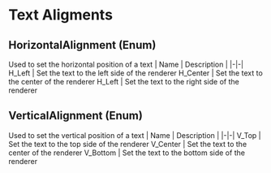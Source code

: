 # Text Aligments

## HorizontalAlignment (Enum)
Used to set the horizontal position of a text
| Name | Description |
|-|-|
H_Left | Set the text to the left side of the renderer
H_Center | Set the text to the center of the renderer
H_Left | Set the text to the right side of the renderer

## VerticalAlignment (Enum)
Used to set the vertical position of a text
| Name | Description |
|-|-|
V_Top | Set the text to the top side of the renderer
V_Center | Set the text to the center of the renderer
V_Bottom | Set the text to the bottom side of the renderer
